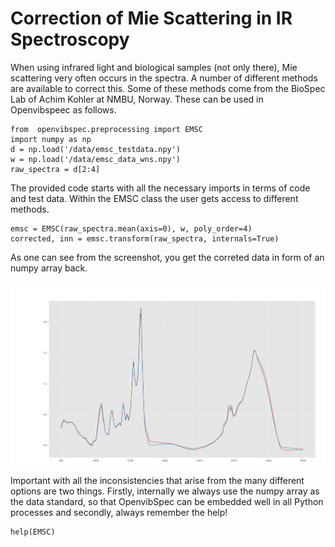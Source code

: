 # Correction of Mie Scattering in IR Spectroscopy 

When using infrared light and biological samples (not only there), Mie scattering very often occurs in the spectra. A number of different methods are available to correct this. Some of these methods come from the BioSpec Lab of Achim Kohler at NMBU, Norway. These can be used in Openvibspeec as follows.
```
from  openvibspec.preprocessing import EMSC
import numpy as np
d = np.load('/data/emsc_testdata.npy')
w = np.load('/data/emsc_data_wns.npy')
raw_spectra = d[2:4]
```
The provided code starts with all the necessary imports in terms of code and test data. Within the EMSC class the user gets access to different methods. 
```
emsc = EMSC(raw_spectra.mean(axis=0), w, poly_order=4)
corrected, inn = emsc.transform(raw_spectra, internals=True)
```
As one can see from the screenshot, you get the correted data in form of an numpy array back.

![dir RawIO](/documentation/Preprocessing/emsc_test.png) 

Important with all the inconsistencies that arise from the many different options are two things. Firstly, internally we always use the numpy array as the data standard, so that OpenvibSpec can be embedded well in all Python processes and secondly, always remember the help!

```
help(EMSC)
```